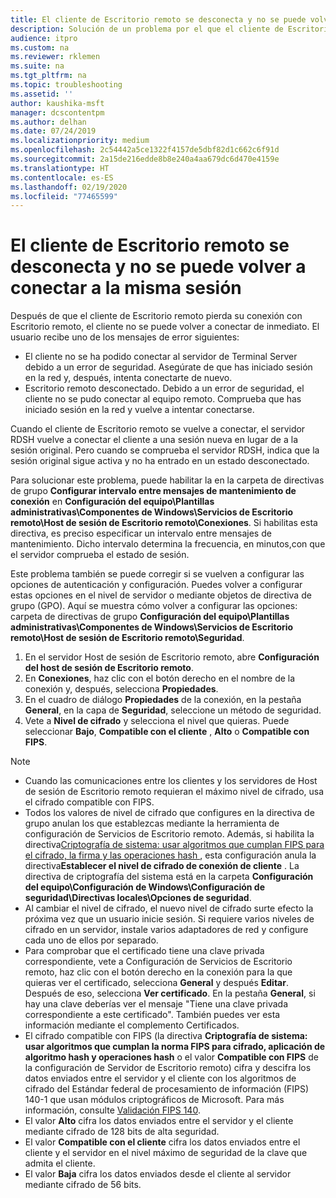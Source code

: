 ```yaml
---
title: El cliente de Escritorio remoto se desconecta y no se puede volver a conectar a la misma sesión
description: Solución de un problema por el que el cliente de Escritorio remoto se desconecta y no se puede volver a conectar a la misma sesión.
audience: itpro
ms.custom: na
ms.reviewer: rklemen
ms.suite: na
ms.tgt_pltfrm: na
ms.topic: troubleshooting
ms.assetid: ''
author: kaushika-msft
manager: dcscontentpm
ms.author: delhan
ms.date: 07/24/2019
ms.localizationpriority: medium
ms.openlocfilehash: 2c54442a5ce1322f4157de5dbf82d1c662c6f91d
ms.sourcegitcommit: 2a15de216edde8b8e240a4aa679dc6d470e4159e
ms.translationtype: HT
ms.contentlocale: es-ES
ms.lasthandoff: 02/19/2020
ms.locfileid: "77465599"
---
```

# <a name="remote-desktop-client-disconnects-and-cant-reconnect-to-the-same-session"></a>El cliente de Escritorio remoto se desconecta y no se puede volver a conectar a la misma sesión

Después de que el cliente de Escritorio remoto pierda su conexión con Escritorio remoto, el cliente no se puede volver a conectar de inmediato. El usuario recibe uno de los mensajes de error siguientes:

  - El cliente no se ha podido conectar al servidor de Terminal Server debido a un error de seguridad. Asegúrate de que has iniciado sesión en la red y, después, intenta conectarte de nuevo.
  - Escritorio remoto desconectado. Debido a un error de seguridad, el cliente no se pudo conectar al equipo remoto. Comprueba que has iniciado sesión en la red y vuelve a intentar conectarse.

Cuando el cliente de Escritorio remoto se vuelve a conectar, el servidor RDSH vuelve a conectar el cliente a una sesión nueva en lugar de a la sesión original. Pero cuando se comprueba el servidor RDSH, indica que la sesión original sigue activa y no ha entrado en un estado desconectado.

Para solucionar este problema, puede habilitar la en la carpeta de directivas de grupo **Configurar intervalo entre mensajes de mantenimiento de conexión**  en **Configuración del equipo\\Plantillas administrativas\\Componentes de Windows\\Servicios de Escritorio remoto\\Host de sesión de Escritorio remoto\\Conexiones**. Si habilitas esta directiva, es preciso especificar un intervalo entre mensajes de mantenimiento. Dicho intervalo determina la frecuencia, en minutos,con que el servidor comprueba el estado de sesión.

Este problema también se puede corregir si se vuelven a configurar las opciones de autenticación y configuración. Puedes volver a configurar estas opciones en el nivel de servidor o mediante objetos de directiva de grupo (GPO). Aquí se muestra cómo volver a configurar las opciones: carpeta de directivas de grupo **Configuración del equipo\\Plantillas administrativas\\Componentes de Windows\\Servicios de Escritorio remoto\\Host de sesión de Escritorio remoto\\Seguridad**.

1. En el servidor Host de sesión de Escritorio remoto, abre **Configuración del host de sesión de Escritorio remoto**.
2. En **Conexiones**, haz clic con el botón derecho en el nombre de la conexión y, después, selecciona **Propiedades**.
3. En el cuadro de diálogo **Propiedades** de la conexión, en la pestaña **General**, en la capa de **Seguridad**, seleccione un método de seguridad.
4. Vete a **Nivel de cifrado** y selecciona el nivel que quieras. Puede seleccionar **Bajo**, **Compatible con el cliente** , **Alto** o **Compatible con FIPS**.

> [!NOTE]  
>  - Cuando las comunicaciones entre los clientes y los servidores de Host de sesión de Escritorio remoto requieran el máximo nivel de cifrado, usa el cifrado compatible con FIPS.
>  - Todos los valores de nivel de cifrado que configures en la directiva de grupo anulan los que establezcas mediante la herramienta de configuración de Servicios de Escritorio remoto. Además, si habilita la directiva[Criptografía de sistema: usar algoritmos que cumplan FIPS para el cifrado, la firma y las operaciones hash ](https://docs.microsoft.com/windows/security/threat-protection/security-policy-settings/system-cryptography-use-fips-compliant-algorithms-for-encryption-hashing-and-signing), esta configuración anula la directiva**Establecer el nivel de cifrado de conexión de cliente** . La directiva de criptografía del sistema está en la carpeta **Configuración del equipo\\Configuración de Windows\\Configuración de seguridad\\Directivas locales\\Opciones de seguridad**.
>  - Al cambiar el nivel de cifrado, el nuevo nivel de cifrado surte efecto la próxima vez que un usuario inicie sesión. Si requiere varios niveles de cifrado en un servidor, instale varios adaptadores de red y configure cada uno de ellos por separado.
>  - Para comprobar que el certificado tiene una clave privada correspondiente, vete a Configuración de Servicios de Escritorio remoto, haz clic con el botón derecho en la conexión para la que quieras ver el certificado, selecciona **General** y después **Editar**. Después de eso, selecciona **Ver certificado**. En la pestaña **General**, si hay una clave deberías ver el mensaje "Tiene una clave privada correspondiente a este certificado". También puedes ver esta información mediante el complemento Certificados.
>  - El cifrado compatible con FIPS (la directiva **Criptografía de sistema: usar algoritmos que cumplan la norma FIPS para cifrado, aplicación de algoritmo hash y operaciones hash** o el valor **Compatible con FIPS** de la configuración de Servidor de Escritorio remoto) cifra y descifra los datos enviados entre el servidor y el cliente con los algoritmos de cifrado del Estándar federal de procesamiento de información (FIPS) 140-1 que usan módulos criptográficos de Microsoft. Para más información, consulte [Validación FIPS 140](https://docs.microsoft.com/windows/security/threat-protection/fips-140-validation).
>  - El valor **Alto** cifra los datos enviados entre el servidor y el cliente mediante cifrado de 128 bits de alta seguridad.
>  - El valor **Compatible con el cliente** cifra los datos enviados entre el cliente y el servidor en el nivel máximo de seguridad de la clave que admita el cliente.
>  - El valor **Baja** cifra los datos enviados desde el cliente al servidor mediante cifrado de 56 bits.
